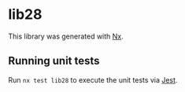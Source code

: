 # lib28

This library was generated with [Nx](https://nx.dev).


## Running unit tests

Run `nx test lib28` to execute the unit tests via [Jest](https://jestjs.io).


